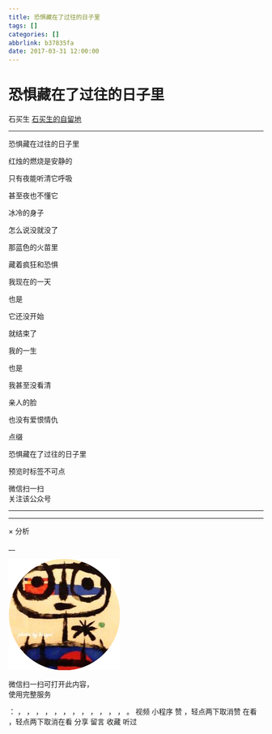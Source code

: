```yaml
---
title: 恐惧藏在了过往的日子里
tags: []
categories: []
abbrlink: b37835fa
date: 2017-03-31 12:00:00
---
```


#  恐惧藏在了过往的日子里

石买生  [ 石买生的自留地 ](javascript:void\(0\);)

__ _ _ _ _

  

恐惧藏在过往的日子里

红烛的燃烧是安静的

只有夜能听清它呼吸

甚至夜也不懂它

冰冷的身子

怎么说没就没了

那蓝色的火苗里

藏着疯狂和恐惧

我现在的一天

也是

它还没开始

就结束了

我的一生

也是

我甚至没看清

亲人的脸

也没有爱恨情仇

点缀

恐惧藏在了过往的日子里

  

  

预览时标签不可点

微信扫一扫  
关注该公众号





****



****



×  分析

__

![作者头像](shared/img1.png)

微信扫一扫可打开此内容，  
使用完整服务

：  ，  ，  ，  ，  ，  ，  ，  ，  ，  ，  ，  ，  。  视频  小程序  赞  ，轻点两下取消赞  在看  ，轻点两下取消在看
分享  留言  收藏  听过

